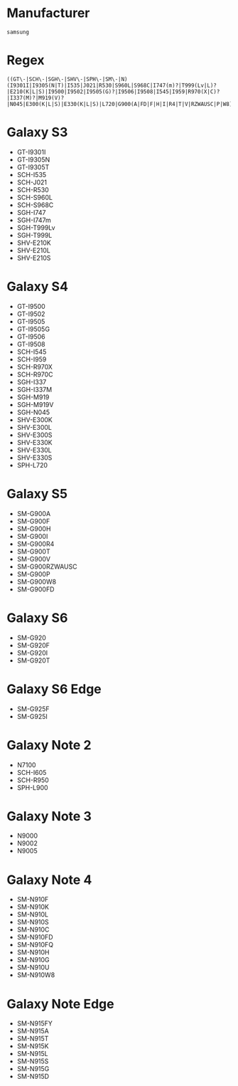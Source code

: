 # Manufacturer

	samsung

# Regex

	((GT\-|SCH\-|SGH\-|SHV\-|SPH\-|SM\-|N)(I9301I|I9305(N|T)|I535|J021|R530|S960L|S968C|I747(m)?|T999(Lv|L)?|E210(K|L|S)|I9500|I9502|I9505(G)?|I9506|I9508|I545|I959|R970(X|C)?|I337(M)?|M919(V)?|N045|E300(K|L|S)|E330(K|L|S)|L720|G900(A|FD|F|H|I|R4|T|V|RZWAUSC|P|W8)|G920(F|I|T)|G925(F|I)|I605|R950|L900|N910(FD|FQ|F|K|L|S|C|H|G|U|W8)|N915(FY|A|T|K|L|S|G|D)|7100|900(0|2|5)))

# Galaxy S3

- GT-I9301I
- GT-I9305N
- GT-I9305T
- SCH-I535
- SCH-J021
- SCH-R530
- SCH-S960L
- SCH-S968C
- SGH-I747
- SGH-I747m
- SGH-T999Lv
- SGH-T999L
- SHV-E210K
- SHV-E210L
- SHV-E210S

# Galaxy S4

- GT-I9500
- GT-I9502
- GT-I9505
- GT-I9505G
- GT-I9506
- GT-I9508
- SCH-I545
- SCH-I959
- SCH-R970X
- SCH-R970C
- SGH-I337
- SGH-I337M
- SGH-M919
- SGH-M919V
- SGH-N045
- SHV-E300K
- SHV-E300L
- SHV-E300S
- SHV-E330K
- SHV-E330L
- SHV-E330S
- SPH-L720

# Galaxy S5

- SM-G900A
- SM-G900F
- SM-G900H
- SM-G900I
- SM-G900R4
- SM-G900T
- SM-G900V
- SM-G900RZWAUSC
- SM-G900P
- SM-G900W8
- SM-G900FD

# Galaxy S6

- SM-G920
- SM-G920F
- SM-G920I
- SM-G920T

# Galaxy S6 Edge

- SM-G925F
- SM-G925I

# Galaxy Note 2

- N7100
- SCH-I605
- SCH-R950
- SPH-L900

# Galaxy Note 3

- N9000
- N9002
- N9005

# Galaxy Note 4

- SM-N910F
- SM-N910K
- SM-N910L
- SM-N910S
- SM-N910C
- SM-N910FD
- SM-N910FQ
- SM-N910H
- SM-N910G
- SM-N910U
- SM-N910W8

# Galaxy Note Edge

- SM-N915FY
- SM-N915A
- SM-N915T
- SM-N915K
- SM-N915L
- SM-N915S
- SM-N915G
- SM-N915D

